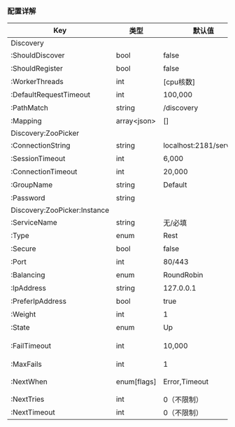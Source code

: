 ### 配置详解

|Key|类型|默认值|说明|
|---|---|---|---|
|Discovery|
|:ShouldDiscover|bool|false|是否启用发现功能，一般服务的消费端设置为true|
|:ShouldRegister|bool|false|是否注册为一个服务，一般服务的提供端设置为true|
|:WorkerThreads|int|[cpu核数]|处理Http请求的线程数|
|:DefaultRequestTimeout|int|100,000|Http请求默认超时时间，有别于HttpClient.Timeout，请[参见](http://docs.kede.net/discovery/articles/tips.html#requesttimeout)|
|:PathMatch|string|/discovery|服务实例信息查询的路由配置|
|:Mapping|array\<json\>|[]|用于静态服务发现的本地映射配置，与"PathMatch"路由下查询获得的数据结构相同|
|Discovery:ZooPicker|
|:ConnectionString|string|localhost:2181/services|ZooKeeper链接字符串|
|:SessionTimeout|int|6,000|ZooKeeper会话过期时间，单位：ms|
|:ConnectionTimeout|int|20,000|连接ZooKeeper服务的超时时间，单位：ms|
|:GroupName|string|Default|服务分组名称，用于组织管理服务
|:Password|string||访问ZooKeeper中，该分组节点的密码（暂未支持）|
|Discovery:ZooPicker:Instance|
|:ServiceName|string|无/必填|服务名称|
|:Type|enum|Rest|服务类型，可选值：Rest/Grpc/Wcf（除Rest之外，其它暂不支持）|
|:Secure|bool|false|scheme是否为https
|:Port|int|80/443|服务端口，默认使用http或https的默认端口|
|:Balancing|enum|RoundRobin|负载均衡策略，可选值为：RoundRobin/Random|
|:IpAddress|string|127.0.0.1|用此IP地址覆盖真实的IP地址，当PreferIpAddress=true时有效|
|:PreferIpAddress|bool|true|使用IP地址代替HostName|
|:Weight|int|1|负载均衡权重 [变更立即有效]|
|:State|enum|Up|服务状态，可选值为：Up/Down/Backup（Back暂不支持）  [变更立即有效]|
|:FailTimeout|int|10,000|失败超时时间，当服务实例因失败而被临时冻结后，每隔FailTimeout将获得一次尝试机会，单位：ms|
|:MaxFails|int|1|在FailTimeout时间内，失败数达到MaxFails，该服务实例被临时冻结|
|:NextWhen|enum[flags]|Error,Timeout|当Http请求发生配置所述状况时，将选择另一个实例重试，可选值为：Never/Error,Timeout,Http500,Http502,Http503,Http403,Http404,NonIdemponent/GetOnly|
|:NextTries|int|0（不限制）|限制重试次数
|:NextTimeout|int|0（不限制）|限制重试时间


